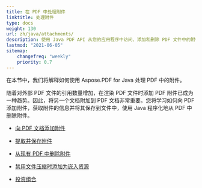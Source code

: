 ```yaml
---
title: 在 PDF 中处理附件
linktitle: 处理附件
type: docs
weight: 130
url: zh/java/attachments/
description: 使用 Java PDF API 从您的应用程序中访问、添加和删除 PDF 文件中的附件。完整的指南包含 Java 代码示例。
lastmod: "2021-06-05"
sitemap:
    changefreq: "weekly"
    priority: 0.7
---
```


在本节中，我们将解释如何使用 Aspose.PDF for Java 处理 PDF 中的附件。

随着对外部 PDF 文件的引用数量增加，在渲染 PDF 文件时添加 PDF 附件已成为一种趋势。因此，将另一个文档附加到 PDF 文档非常重要。您将学习如何向 PDF 添加附件，获取附件的信息并将其保存到文件中，使用 Java 程序化地从 PDF 中删除附件。

- [向 PDF 文档添加附件](/pdf/java/add-attachment-to-pdf-document/)
- [提取并保存附件](/pdf/java/extract-and-save-an-attachment/)

- [从现有 PDF 中删除附件](/pdf/java/removing-attachment-from-an-existing-pdf/)
- [禁用文件压缩时添加为嵌入资源](/pdf/java/disable-files-compression-when-adding-as-embedded-resources/)
- [投资组合](/pdf/java/portfolio/)
